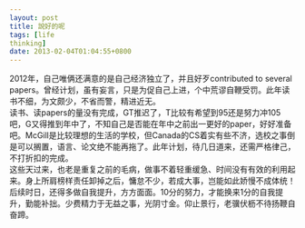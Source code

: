 ```yaml
---
layout: post
title: 說好的呢
tags: [life
thinking]
date: 2013-02-04T01:04:55+0800
---
```


2012年，自己唯俩还满意的是自己经济独立了，并且好歹contributed to several papers。曾经计划，虽有妄言，只是为促自己上进，个中荒谬自鞭受罚。此年读书不细，为文颇少，不省而警，精进近无。  
读书、读papers的量没有完成，GT推迟了，T比较有希望到95还是努力冲105吧，G又得推到年中了，不知自己是否能在年中之前出一更好的paper，好好准备吧。McGill是比较理想的生活的学校，但Canada的CS着实有些不济，选校之事倒是可以搁置，语言、论文绝不能再拖了。此年计划，待几日道来，还需严格律己，不打折扣的完成。  
这些天过来，也老是重复之前的毛病，做事不着轻重缓急、时间没有有效的利用起来。身上所肩榜样责任卸掉之后，慵怠不少，若成大事，岂能如此娇慢不成体统！后续时日，还得多做自我提升，方方面面。10分的努力，才能换来1分的自我提升，勤能补拙。少费精力于无益之事，光阴寸金。仰止景行，老骥伏枥不待扬鞭自奋蹄。